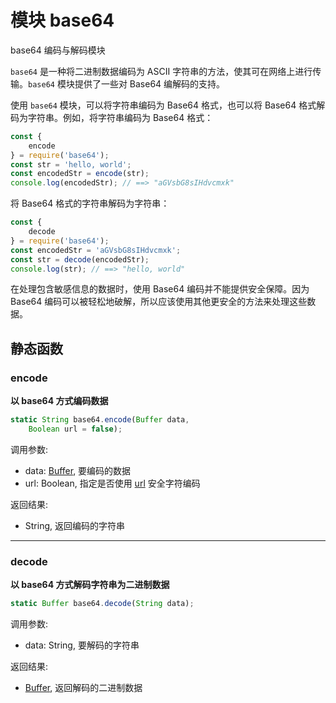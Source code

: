 # 模块 base64
base64 编码与解码模块

`base64` 是一种将二进制数据编码为 ASCII 字符串的方法，使其可在网络上进行传输。`base64` 模块提供了一些对 Base64 编解码的支持。

使用 `base64` 模块，可以将字符串编码为 Base64 格式，也可以将 Base64 格式解码为字符串。例如，将字符串编码为 Base64 格式：

```JavaScript
const {
    encode
} = require('base64');
const str = 'hello, world';
const encodedStr = encode(str);
console.log(encodedStr); // ==> "aGVsbG8sIHdvcmxk"
```

将 Base64 格式的字符串解码为字符串：

```JavaScript
const {
    decode
} = require('base64');
const encodedStr = 'aGVsbG8sIHdvcmxk';
const str = decode(encodedStr);
console.log(str); // ==> "hello, world"
```

在处理包含敏感信息的数据时，使用 Base64 编码并不能提供安全保障。因为 Base64 编码可以被轻松地破解，所以应该使用其他更安全的方法来处理这些数据。

## 静态函数
        
### encode
**以 base64 方式编码数据**

```JavaScript
static String base64.encode(Buffer data,
    Boolean url = false);
```

调用参数:
* data: [Buffer](../../object/ifs/Buffer.md), 要编码的数据
* url: Boolean, 指定是否使用 [url](url.md) 安全字符编码

返回结果:
* String, 返回编码的字符串

--------------------------
### decode
**以 base64 方式解码字符串为二进制数据**

```JavaScript
static Buffer base64.decode(String data);
```

调用参数:
* data: String, 要解码的字符串

返回结果:
* [Buffer](../../object/ifs/Buffer.md), 返回解码的二进制数据

